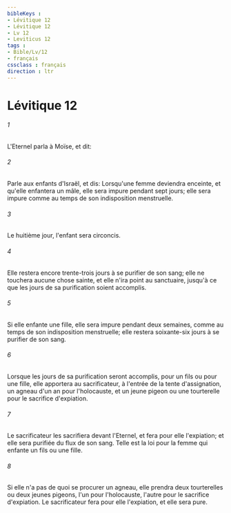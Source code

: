 ```yaml
---
bibleKeys : 
- Lévitique 12
- Lévitique 12
- Lv 12
- Leviticus 12
tags : 
- Bible/Lv/12
- français
cssclass : français
direction : ltr
---
```


# Lévitique 12

###### 1
L'Eternel parla à Moïse, et dit:
###### 2
Parle aux enfants d'Israël, et dis: Lorsqu'une femme deviendra enceinte, et qu'elle enfantera un mâle, elle sera impure pendant sept jours; elle sera impure comme au temps de son indisposition menstruelle.
###### 3
Le huitième jour, l'enfant sera circoncis.
###### 4
Elle restera encore trente-trois jours à se purifier de son sang; elle ne touchera aucune chose sainte, et elle n'ira point au sanctuaire, jusqu'à ce que les jours de sa purification soient accomplis.
###### 5
Si elle enfante une fille, elle sera impure pendant deux semaines, comme au temps de son indisposition menstruelle; elle restera soixante-six jours à se purifier de son sang.
###### 6
Lorsque les jours de sa purification seront accomplis, pour un fils ou pour une fille, elle apportera au sacrificateur, à l'entrée de la tente d'assignation, un agneau d'un an pour l'holocauste, et un jeune pigeon ou une tourterelle pour le sacrifice d'expiation.
###### 7
Le sacrificateur les sacrifiera devant l'Eternel, et fera pour elle l'expiation; et elle sera purifiée du flux de son sang. Telle est la loi pour la femme qui enfante un fils ou une fille.
###### 8
Si elle n'a pas de quoi se procurer un agneau, elle prendra deux tourterelles ou deux jeunes pigeons, l'un pour l'holocauste, l'autre pour le sacrifice d'expiation. Le sacrificateur fera pour elle l'expiation, et elle sera pure.
